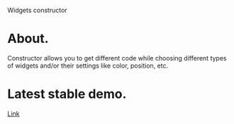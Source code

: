 Widgets constructor

# About.

Constructor allows you to get different code while choosing different types of widgets and/or their settings like color, position, etc.

# Latest stable demo.

[Link](http://jointgroup.ru/i/new/testing/callbconstr/19.12.2016/index.html)
